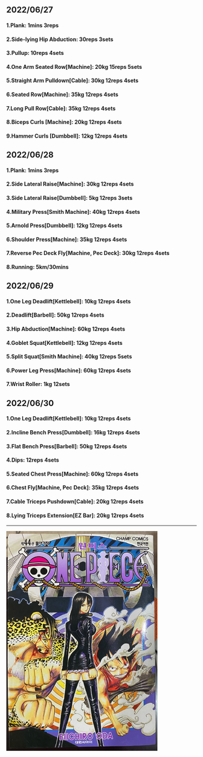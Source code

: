 ## 2022/06/27
#### 1.Plank: 1mins 3reps
#### 2.Side-lying Hip Abduction: 30reps 3sets
#### 3.Pullup: 10reps 4sets
#### 4.One Arm Seated Row\[Machine\]: 20kg 15reps 5sets
#### 5.Straight Arm Pulldown\[Cable\]: 30kg 12reps 4sets
#### 6.Seated Row\[Machine\]: 35kg 12reps 4sets
#### 7.Long Pull Row\[Cable\]: 35kg 12reps 4sets
#### 8.Biceps Curls \[Machine\]: 20kg 12reps 4sets
#### 9.Hammer Curls \[Dumbbell\]: 12kg 12reps 4sets


## 2022/06/28
#### 1.Plank: 1mins 3reps
#### 2.Side Lateral Raise\[Machine\]: 30kg 12reps 4sets
#### 3.Side Lateral Raise\[Dumbbell\]: 5kg 12reps 3sets
#### 4.Military Press\[Smith Machine\]: 40kg 12reps 4sets
#### 5.Arnold Press\[Dumbbell\]: 12kg 12reps 4sets
#### 6.Shoulder Press\[Machine\]: 35kg 12reps 4sets
#### 7.Reverse Pec Deck Fly\[Machine, Pec Deck\]: 30kg 12reps 4sets
#### 8.Running: 5km/30mins


## 2022/06/29
#### 1.One Leg Deadlift\[Kettlebell\]: 10kg 12reps 4sets
#### 2.Deadlift\[Barbell\]: 50kg 12reps 4sets
#### 3.Hip Abduction\[Machine\]: 60kg 12reps 4sets
#### 4.Goblet Squat\[Kettlebell\]: 12kg 12reps 4sets
#### 5.Split Squat\[Smith Machine\]: 40kg 12reps 5sets
#### 6.Power Leg Press\[Machine\]: 60kg 12reps 4sets 
#### 7.Wrist Roller: 1kg 12sets

## 2022/06/30
#### 1.One Leg Deadlift\[Kettlebell\]: 10kg 12reps 4sets
#### 2.Incline Bench Press\[Dumbbell\]: 16kg 12reps 4sets
#### 3.Flat Bench Press\[Barbell\]: 50kg 12reps 4sets 
#### 4.Dips: 12reps 4sets
#### 5.Seated Chest Press\[Machine\]: 60kg 12reps 4sets
#### 6.Chest Fly\[Machine, Pec Deck\]: 35kg 12reps 4sets
#### 7.Cable Triceps Pushdown\[Cable\]: 20kg 12reps 4sets
#### 8.Lying Triceps Extension\[EZ Bar\]: 20kg 12reps 4sets 
---

<img src='./_resources/__044.png' width='400px' />
